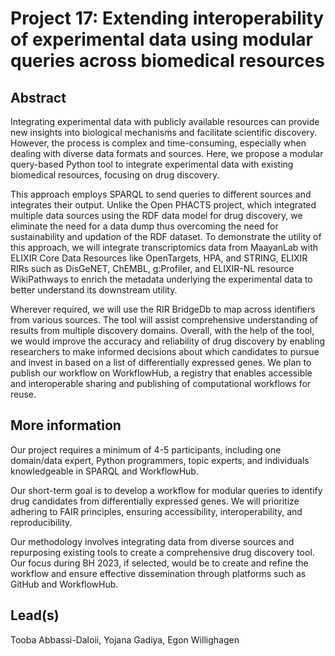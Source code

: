# Project 17: Extending interoperability of experimental data using modular queries across biomedical resources

## Abstract

Integrating experimental data with publicly available resources can provide new insights into biological mechanisms and facilitate scientific discovery. However, the process is complex and time-consuming, especially when dealing with diverse data formats and sources. Here, we propose a modular query-based Python tool to integrate experimental data with existing biomedical resources, focusing on drug discovery. 

This approach employs SPARQL to send queries to different sources and integrates their output. Unlike the Open PHACTS project, which integrated multiple data sources using the RDF data model for drug discovery, we eliminate the need for a data dump thus overcoming the need for sustainability and updation of the RDF dataset. To demonstrate the utility of this approach, we will integrate transcriptomics data from MaayanLab with ELIXIR Core Data Resources like OpenTargets, HPA, and STRING, ELIXIR RIRs such as DisGeNET, ChEMBL, g:Profiler, and ELIXIR-NL resource WikiPathways to enrich the metadata underlying the experimental data to better understand its downstream utility. 

Wherever required, we will use the RIR BridgeDb to map across identifiers from various sources. The tool will assist comprehensive understanding of results from multiple discovery domains. Overall, with the help of the tool, we would improve the accuracy and reliability of drug discovery by enabling researchers to make informed decisions about which candidates to pursue and invest in based on a list of differentially expressed genes. We plan to publish our workflow on WorkflowHub, a registry that enables accessible and interoperable sharing and publishing of computational workflows for reuse.

## More information

Our project requires a minimum of 4-5 participants, including one domain/data expert, Python programmers, topic experts, and individuals knowledgeable in SPARQL and WorkflowHub. 

Our short-term goal is to develop a workflow for modular queries to identify drug candidates from differentially expressed genes. We will prioritize adhering to FAIR principles, ensuring accessibility, interoperability, and reproducibility. 

Our methodology involves integrating data from diverse sources and repurposing existing tools to create a comprehensive drug discovery tool. Our focus during BH 2023, if selected, would be to create and refine the workflow and ensure effective dissemination through platforms such as GitHub and WorkflowHub.

## Lead(s)

Tooba Abbassi-Daloii, Yojana Gadiya, Egon Willighagen



